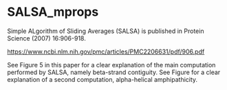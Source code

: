 # SALSA_mprops
Simple ALgorithm of Sliding Averages (SALSA) is published in Protein Science (2007) 16:906-918.

https://www.ncbi.nlm.nih.gov/pmc/articles/PMC2206631/pdf/906.pdf

See Figure 5 in this paper for a clear explanation of the main computation performed by SALSA, namely 
beta-strand contiguity.
See Figure for a clear explanation of a second computation, alpha-helical amphipathicity.

